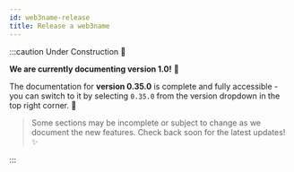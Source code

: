 ```yaml
---
id: web3name-release
title: Release a web3name
---
```


:::caution Under Construction 🚨

**We are currently documenting version 1.0!** 🔨

The documentation for **version 0.35.0** is complete and fully accessible - you can switch to it by selecting `0.35.0` from the version dropdown in the top right corner. 🎯

> Some sections may be incomplete or subject to change as we document the new features. Check back soon for the latest updates! ✨

:::

